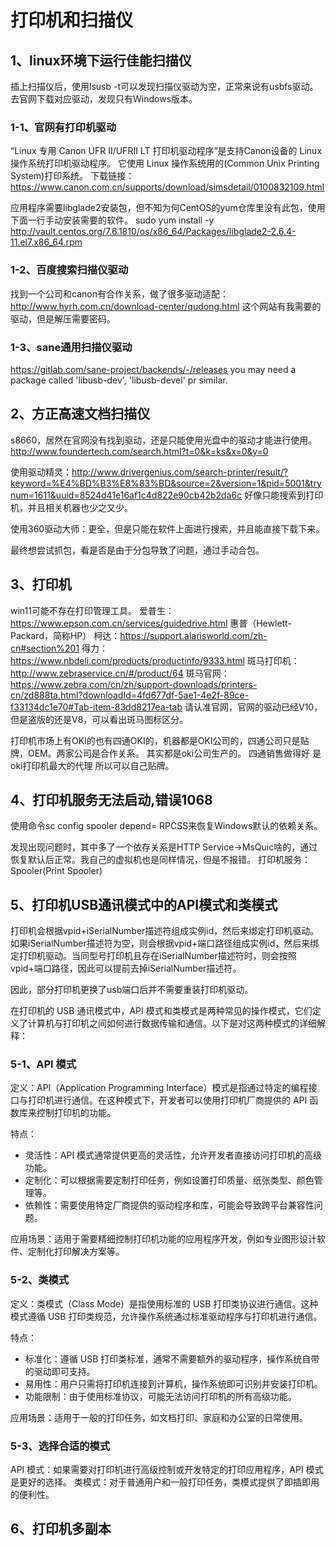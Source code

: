 # 打印机和扫描仪

## 1、linux环境下运行佳能扫描仪
插上扫描仪后，使用lsusb -t可以发现扫描仪驱动为空，正常来说有usbfs驱动。
去官网下载对应驱动，发现只有Windows版本。

### 1-1、官网有打印机驱动
“Linux 专用 Canon UFR II/UFRII LT 打印机驱动程序”是支持Canon设备的 Linux 操作系统打印机驱动程序。
它使用 Linux 操作系统用的(Common Unix Printing System)打印系统。
下载链接：
https://www.canon.com.cn/supports/download/simsdetail/0100832109.html

应用程序需要libglade2安装包，但不知为何CentOS的yum仓库里没有此包，使用下面一行手动安装需要的软件。
sudo yum install -y http://vault.centos.org/7.6.1810/os/x86_64/Packages/libglade2-2.6.4-11.el7.x86_64.rpm

### 1-2、百度搜索扫描仪驱动
找到一个公司和canon有合作关系，做了很多驱动适配：
http://www.hyrh.com.cn/download-center/qudong.html
这个网站有我需要的驱动，但是解压需要密码。

### 1-3、sane通用扫描仪驱动
https://gitlab.com/sane-project/backends/-/releases
you may need a package called 'libusb-dev', 'libusb-devel' pr similar.

## 2、方正高速文档扫描仪
s8660，居然在官网没有找到驱动，还是只能使用光盘中的驱动才能进行使用。
http://www.foundertech.com/search.html?t=0&k=ks&x=0&y=0

使用驱动精灵：http://www.drivergenius.com/search-printer/result/?keyword=%E4%BD%B3%E8%83%BD&source=2&version=1&pid=5001&trynum=1611&uuid=8524d41e16af1c4d822e90cb42b2da6c
好像只能搜索到打印机，并且相关机器也少之又少。

使用360驱动大师：更全，但是只能在软件上面进行搜索，并且能直接下载下来。

最终想尝试抓包，看是否是由于分包导致了问题，通过手动合包。

## 3、打印机
win11可能不存在打印管理工具。
爱普生：https://www.epson.com.cn/services/guidedrive.html
惠普（Hewlett-Packard，简称HP）
柯达：https://support.alarisworld.com/zh-cn#section%201
得力：https://www.nbdeli.com/products/productinfo/9333.html
斑马打印机：http://www.zebraservice.cn/#/product/64
斑马官网：https://www.zebra.com/cn/zh/support-downloads/printers-cn/zd888ta.html?downloadId=4fd677df-5ae1-4e2f-89ce-f33134dc1e70#Tab-item-83dd8217ea-tab
请认准官网，官网的驱动已经V10，但是盗版的还是V8，可以看出斑马图标区分。

打印机市场上有OKI的也有四通OKI的，机器都是OKI公司的，四通公司只是贴牌，OEM。两家公司是合作关系。
其实都是oki公司生产的。 四通销售做得好 是oki打印机最大的代理 所以可以自己贴牌。

## 4、打印机服务无法启动,错误1068
使用命令sc config spooler depend= RPCSS来恢复Windows默认的依赖关系。

发现出现问题时，其中多了一个依存关系是HTTP Service->MsQuic啥的，通过恢复默认后正常。我自己的虚拟机也是同样情况，但是不报错。
打印机服务：Spooler(Print Spooler)

## 5、打印机USB通讯模式中的API模式和类模式
打印机会根据vpid+iSerialNumber描述符组成实例id，然后来绑定打印机驱动。如果iSerialNumber描述符为空，则会根据vpid+端口路径组成实例id，然后来绑定打印机驱动。当同型号打印机且存在iSerialNumber描述符时，则会按照vpid+端口路径，因此可以提前去掉iSerialNumber描述符。

因此，部分打印机更换了usb端口后并不需要重装打印机驱动。

在打印机的 USB 通讯模式中，API 模式和类模式是两种常见的操作模式，它们定义了计算机与打印机之间如何进行数据传输和通信。以下是对这两种模式的详细解释：

### 5-1、API 模式
定义：API（Application Programming Interface）模式是指通过特定的编程接口与打印机进行通信。在这种模式下，开发者可以使用打印机厂商提供的 API 函数库来控制打印机的功能。

特点：
- 灵活性：API 模式通常提供更高的灵活性，允许开发者直接访问打印机的高级功能。
- 定制化：可以根据需要定制打印任务，例如设置打印质量、纸张类型、颜色管理等。
- 依赖性：需要使用特定厂商提供的驱动程序和库，可能会导致跨平台兼容性问题。

应用场景：适用于需要精细控制打印机功能的应用程序开发，例如专业图形设计软件、定制化打印解决方案等。

### 5-2、类模式
定义：类模式（Class Mode）是指使用标准的 USB 打印类协议进行通信。这种模式遵循 USB 打印类规范，允许操作系统通过标准驱动程序与打印机进行通信。

特点：
- 标准化：遵循 USB 打印类标准，通常不需要额外的驱动程序，操作系统自带的驱动即可支持。
- 易用性：用户只需将打印机连接到计算机，操作系统即可识别并安装打印机。
- 功能限制：由于使用标准协议，可能无法访问打印机的所有高级功能。

应用场景：适用于一般的打印任务，如文档打印、家庭和办公室的日常使用。

### 5-3、选择合适的模式
API 模式：如果需要对打印机进行高级控制或开发特定的打印应用程序，API 模式是更好的选择。
类模式：对于普通用户和一般打印任务，类模式提供了即插即用的便利性。

## 6、打印机多副本